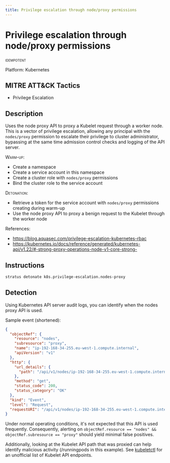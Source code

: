 ```yaml
---
title: Privilege escalation through node/proxy permissions
---
```


# Privilege escalation through node/proxy permissions


 <span class="smallcaps w3-badge w3-blue w3-round w3-text-white" title="This attack technique can be detonated multiple times">idempotent</span> 

Platform: Kubernetes

## MITRE ATT&CK Tactics


- Privilege Escalation

## Description


Uses the node proxy API to proxy a Kubelet request through a worker node. This is a vector of privilege escalation, allowing
any principal with the `nodes/proxy` permission to escalate their privilege to cluster administrator, 
bypassing at the same time admission control checks and logging of the API server.

<span style="font-variant: small-caps;">Warm-up</span>:

- Create a namespace
- Create a service account in this namespace
- Create a cluster role with `nodes/proxy` permissions 
- Bind the cluster role to the service account

<span style="font-variant: small-caps;">Detonation</span>:

- Retrieve a token for the service account with `nodes/proxy` permissions creating during warm-up
- Use the node proxy API to proxy a benign request to the Kubelet through the worker node

References:

- https://blog.aquasec.com/privilege-escalation-kubernetes-rbac
- https://kubernetes.io/docs/reference/generated/kubernetes-api/v1.22/#-strong-proxy-operations-node-v1-core-strong-



## Instructions

```bash title="Detonate with Stratus Red Team"
stratus detonate k8s.privilege-escalation.nodes-proxy
```
## Detection


Using Kubernetes API server audit logs, you can identify when the nodes proxy API is used.

Sample event (shortened):

```json hl_lines="3 4"
{
  "objectRef": {
    "resource": "nodes",
    "subresource": "proxy",
    "name": "ip-192-168-34-255.eu-west-1.compute.internal",
    "apiVersion": "v1"
  },
  "http": {
    "url_details": {
      "path": "/api/v1/nodes/ip-192-168-34-255.eu-west-1.compute.internal/proxy/runningpods/"
    },
    "method": "get",
    "status_code": 200,
    "status_category": "OK"
  },
  "kind": "Event",
  "level": "Request",
  "requestURI": "/api/v1/nodes/ip-192-168-34-255.eu-west-1.compute.internal/proxy/runningpods/",
}
```

Under normal operating conditions, it's not expected that this API is used frequently. 
Consequently, alerting on `objectRef.resource == "nodes" && objectRef.subresource == "proxy"` should yield minimal false positives.

Additionally, looking at the Kubelet API path that was proxied can help identify malicious activity (/runningpods in this example).
See [kubeletctl](https://github.com/cyberark/kubeletctl/blob/master/pkg/api/constants.go) for an unofficial list of Kubelet API endpoints.


